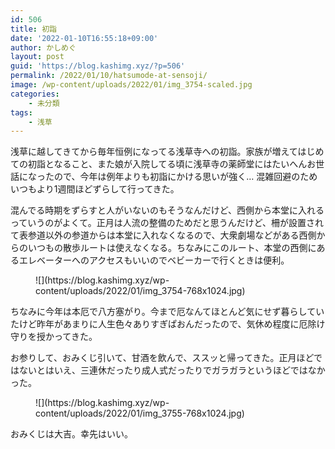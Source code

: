 ```yaml
---
id: 506
title: 初詣
date: '2022-01-10T16:55:18+09:00'
author: かしめぐ
layout: post
guid: 'https://blog.kashimg.xyz/?p=506'
permalink: /2022/01/10/hatsumode-at-sensoji/
image: /wp-content/uploads/2022/01/img_3754-scaled.jpg
categories:
    - 未分類
tags:
    - 浅草
---
```


浅草に越してきてから毎年恒例になってる浅草寺への初詣。家族が増えてはじめての初詣となること、また娘が入院してる頃に浅草寺の薬師堂にはたいへんお世話になったので、今年は例年よりも初詣にかける思いが強く… 混雑回避のためいつもより1週間ほどずらして行ってきた。

混んでる時期をずらすと人がいないのもそうなんだけど、西側から本堂に入れるっていうのがよくて。正月は人流の整備のためだと思うんだけど、柵が設置されて表参道以外の参道からは本堂に入れなくなるので、大衆劇場などがある西側からのいつもの散歩ルートは使えなくなる。ちなみにこのルート、本堂の西側にあるエレベーターへのアクセスもいいのでベビーカーで行くときは便利。

<figure class="wp-block-image size-large">![](https://blog.kashimg.xyz/wp-content/uploads/2022/01/img_3754-768x1024.jpg)</figure>ちなみに今年は本厄で八方塞がり。今まで厄なんてほとんど気にせず暮らしていたけど昨年があまりに人生色々ありすぎぱおんだったので、気休め程度に厄除け守りを授かってきた。

お参りして、おみくじ引いて、甘酒を飲んで、ススッと帰ってきた。正月ほどではないとはいえ、三連休だったり成人式だったりでガラガラというほどではなかった。

<figure class="wp-block-image size-large">![](https://blog.kashimg.xyz/wp-content/uploads/2022/01/img_3755-768x1024.jpg)</figure>おみくじは大吉。幸先はいい。